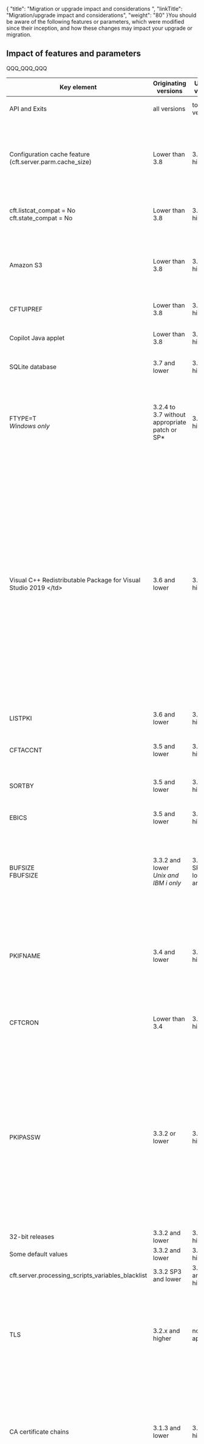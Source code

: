 {
    "title": "Migration or upgrade impact and considerations ",
    "linkTitle": "Migration/upgrade impact and considerations",
    "weight": "80"
}You should be aware of the following features or parameters, which were modified since their inception, and how these changes may impact your upgrade or migration.

## Impact of features and parameters

QQQ\_QQQ\_QQQ


| Key element | Originating versions  | Updated versions  | Description  |
| --- | --- | --- | --- |
| API and Exits  | all versions  | to any version  | You must recompile any API or Exit programs that are used by Transfer CFT.  |
| Configuration cache feature<br/> (cft.server.parm.cache_size) | Lower than 3.8  | 3.8 and higher  | <span id="parmcache"></span>The default value is now 5000 instead of zero, making the cache feature active by default.<br/> This means that updates no longer occur dynamically; you can execute <code>RECONFIG </code>type<code>=PARMCACHE </code>or wait for a cache timeout as defined in <code>cft.server.parm.cache_timeout (60 seconds).</code> |
| cft.listcat_compat = No<br/> cft.state_compat = No | Lower than 3.8  | 3.8 and higher  | Modified the default value for the <code>cft.listcat_compat </code>(lstcompat) and <code> cft.state_compat </code>(stacompat) parameters from YES to NO. |
| Amazon S3  | Lower than 3.8  | 3.8 and higher  | When using Amazon S3, the default setting FACTION=VERIFY is no longer ignored.<br/> If you would like to continue to have the same behavior of overwriting the file, please use FACTION=DELETE. Note, though, that the file is not available during the transfer. |
| CFTUIPREF  | Lower than 3.8  | 3.8 and higher  | After an upgrade you may need to check user privileges for creating filters in the CFTUIPREF object.  |
| Copilot Java applet  | Lower than 3.8  | 3.8 and higher  | The Copilot Java applet was removed from the product. Users are invited to use the Transfer CFT UI or Flow Manager for a graphical UI experience.  |
| SQLite database  | 3.7 and lower  | 3.8 and higher  | The CFTPARM object's PARTFNAM and PKIFNAME fields are obsolete for Windows, UNIX, and HP NonStop. |
| FTYPE=T<br/> *Windows only* | 3.2.4 to 3.7 without appropriate patch or SP*  | 3.8 and higher  | On Windows systems, note the following difference when FTYPE=T.<br/> • For versions 3.2.4 to 3.7 without the patch, an empty line terminated by a 1A character is transmitted.<br/> • Prior to 3.2.4 and for the versions with the SP or patch applied, an empty line terminated by a 1A character is not transmitted.<br/> *3.7 SP1 (patch), 3.3.2 SP8, 3.6 SP3, 3.8 |
| Visual C++ Redistributable Package for Visual Studio 2019 &lt;/td&gt;  | 3.6 and lower  | 3.7 and higher  | Transfer CFT on Windows requires the **Visual C++ Redistributable Package for Visual Studio 2019** for proper functioning. This provides the necessary library files (DLL) for Transfer CFT.<br/> You must install <code>vcredist_x64.exe</code> prior to installing or upgrading Transfer CFT.<br/> **Issue**<br/> If you perform an upgrade without first installing the Redistributable package, the runtime is not imported and Transfer CFT will not operate correctly. The following information displays in the <code>&lt;installdir&gt;/install.log</code> file:<br/> Script stderr:<br/> child killed: unknown signal<br/> <br/> Fail to import RUNTIME data.<br/> Problem running post-install step. Installation may not complete correctly<br/> Fail to import RUNTIME data.<br/> **Corrective action**<br/> • Install the Redistributable package.<br/> • From the <code>cmd </code>console, load the profile.<br/> • Import the runtime data by running the import command to complete the upgrade.<br/> • Check that the script executed correctly. |
| LISTPKI  | 3.6 and lower  | 3.7 and higher  | To use the new LISTPKI format, copy the <code>dspcnf.xml</code> model file from <code>&lt;installdir&gt;/distrib/template/conf</code> to the <code>&lt;runtimedir&gt;/conf.</code>  |
| CFTACCNT  | 3.5 and lower  | 3.6 and higher  | Updated the documentation for the account file in v24 format. Please note the changes in field length as described in the CFTACCNT list. |
| SORTBY  | 3.5 and lower  | 3.6 and higher  | Catalog records are no longer displayed by IDTU. To have the same display as in previous versions, use the SORTBY parameter as follows:<br /> <code>listcat sortby=idtu</code> |
| EBICS  | 3.5 and lower  | 3.6 and higher  | Use the Axway EBICS client. Please refer to the <a href="https://docs.axway.com/bundle/EBICSClient_10_allOS_en_HTML5/page/ebics_client_documentation_home.html">EBICS client documentation</a> for product details. |
| BUFSIZE<br/> FBUFSIZE | 3.3.2 and lower<br/> *Unix and IBM i only* | 3.4, 3.6 SP2 and lower, 3.7 and 3.8 | A BUFSIZE or FBUFSIZE value greater than 32 kiB may lead to Transfer CFT failing to exchange messages between CFTTPRO and CFTTFIL. If you have set a value higher than 32 kiB, please decrease it to 32768.<br/> <blockquote> **Note**<br/> As of 3.6 SP3, 3.8 SP1, and 3.9, the internal value limit is 32768.<br/> </blockquote>  |
| PKIFNAME  | 3.4 and lower  | 3.5 and higher  | You can no longer reference a certificate with the PKIFNAME format (<code>CFTPARM:PKIFNAME=TXT://certificate</code>). Previously, when implementing an integrated PKI, the PKIFNAME parameter could indicate a flat-file database (<code>PKIFNAME=TXT://certificate</code>). If you were using this kind of file and then migrate, you must manually import all certificates into the PKI database. |
| CFTCRON  | Lower than 3.4  | 3.4 and higher  | An upgrade from a version lower than Transfer CFT 3.4 to 3.4 or higher may fail due to an incorrect time syntax because the CFTCRON time syntax is checked when creating or editing a CFTCRON object.  |
| PKIPASSW  | 3.3.2 or lower  | 3.4 and higher  | Removed the PKIPASSW parameter from PKI commands (still available for CFTPARM).<br/> <blockquote> **Note**<br/> In earlier versions of Transfer CFT, the PKIPASSW parameter was used for encryption in the multiple PKI commands. This functionality is now replaced by the UCONF crypto.key_fname parameter.<br/> </blockquote> **Impact**<br/> If you are using PKIEXT to export keys during a manual migration, you must use the same PKIPASSW (CFTPARM object) as was originally used to import the key. Using the same logic, to re-import a key that you extracted using PKIEXT, you require the same CFTPARM <a href="../../c_intro_userinterfaces/command_summary/parameter_intro/pkipassw">PKIPASSW</a>.<br/> For information on exporting keys, please refer to <a href="../../transport_security_start_here/certificates/pkiutil_cli_intro/pkiext">Using PKIEXT</a>. |
| 32-bit releases  | 3.3.2 and lower  | 3.4 and higher  | End of 32-bit version deliveries.  |
| Some default values  | 3.3.2 and lower  | 3.4 and higher  |   |
| cft.server.processing_scripts_variables_blacklist  | 3.3.2 SP3 and lower  | 3.3.2 SP4 and higher  | POSIX Regular Extended expression that defines forbidden characters.  |
| TLS  | 3.2.x and higher  | not applicable | When migrating to 3.2.x or higher, SSL transfers may fail with a DIAGP e105s86 or e75s89 when performing transfers with the versions listed below (with the error occurring on the remote {{< TransferCFT/transfercftname  >}}).<br/> Affected versions:<br/> • All 3.1.3 SP7 and lower<br/> • All 3.0.1 SP3 and lower<br/> On even older versions, we recommend setting the CFTPROT:CONCAT parameter to No. |
| CA certificate chains  | 3.1.3 and lower  | 3.2.2 and higher  | In {{< TransferCFT/transfercftname  >}} 3.1.3 and lower, you can perform a SSL transfer even if the certificate chain is not complete (not signed by a ROOT CA).<br/> **Impact**<br/> In {{< TransferCFT/transfercftname  >}} 3.2.2 and higher, the certificate chain must be complete for a transfer to succeed.<br/> For more information, see <a href="../../troubleshoot_intro/admin_troubleshooting_server/troubleshoot_security#Unknown" >Unknown CA leads to a failed certificate verification</a> |
| PKIPASSW  | 3.1.3 and lower  | 3.3.2 and higher  | When upgrading from 3.1.3 to 3.3.2, first check that the PKIPASSW length value is not greater than 8 characters.<br/> If the value is 8 or less, you can proceed with the upgrade.<br/> If the PKIPASSW value in the CFTPARM command is greater than 8 characters, perform the steps in the solution below.<br/> **Solution**<br/> Prior to migration you must truncate the password on the Transfer CFT 3.1.3:<br/> • Export the CFTPARM.<br /> <code>CFTUTIL cftext type=parm, fout=file_parm.out</code><br/> • Modify the PKIPASSW in the file. For example, if the old value was <code>PKIPASSW=12345678910</code>, replace it with <code>PKIPASSW=12345678.</code><br/> • Reimport:<br /> <code>CFTUTIL config type=input,fname=file_parm.out</code><br/> • Continue the Transfer CFT 3.3.2 upgrade process. |
| Copilot client  | 3.1.3 or lower | 3.2.2 and higher  | The Copilot application changed from a Java applet to a Java Web Start program.<br/> **Impact**<br/> Copilot requires Java 7 or higher. |
| ROOTCID=NONE  | 3.1.3  | 3.2.2 and higher  | Non authentication method was available in 3.1.3 and lower (anonymous TLS connection).<br/> **Impact**<br/> This support has been removed in {{< TransferCFT/transfercftname  >}} 3.2.2 and higher. You must update the ROOTCID parameter. |
| TLS  | 3.1.3 or lower  | 3.2.2 and higher  | To comply with security standards, as of Transfer CFT version 3.2.2 the use of the cipher suites 59, 60, and 61 is restricted to TLS 1.2 exclusively.<br/> **Impact**<br/> This means that if some of your partners use a version of Transfer CFT lower than 3.2.2 that does not support TLS 1.2, and you are using ciphers 59, 60 and 61, which requires TLS 1.2 in version 3.2.2 and higher, you must add another cipher in the cipher list and remove ciphers 59, 60, 61 from the partner's cipher list.<br/> <blockquote> **Note**<br/> You do not have to remove ciphers 59, 60, 61 in the partner cipher list if you apply the Transfer CFT patch 3.0.1 SP11.<br/> </blockquote>  |
| Rotate the log  | 3.0.1 or lower  | 3.1.3 and higher  | Changed the switch log feature behavior.<br/> In version 3.0.1 or lower, there were two files that automatically alternated.<br/> **Impact**<br/> In version 3.1.3 and higher if you want to continue this functionality, you must set the alternate log file's uconf value <code>cft.cftlog.afname</code> to the alternate file path (for example, <code>$CFTRUNTIME/log/cftloga</code>). |
| Demo certificates  | 3.0.1 or lower  | 3.1.2 and higher  | Axway no longer delivers the template certificates used in the Transfer CFT SSL.<br/> Impact<br/> If you were using the demo certificates, import your proper certificates and replace in the PKI database as the Demo certificates are expired. |
| CFTPARM <br/> key parameter | 2.7.1 or lower  | 3.0.1 and higher  | If you had the CFTPARM key parameter set directly to a value, you must modify this so that key parameter points to an indirection file containing the license key.  |


## Impact of default values

When migrating from 3.3.2 and lower to 3.4 and higher, be aware that some default values are subject to change.

Updated default values of the following parameters to optimize and standardize among platforms.

QQQ\_QQQ\_QQQ

### Default values relating to CFTPARM


| Parameter  | Old default  | New default  |
| --- | --- | --- |
| MAXTRANS | 128 (Win), 256 (os400, unix, vms), 990 (z/OS) | 256 |
| MAXTASK | 1 (Win), 16 (os400, unix, vms), 400 (z/OS) | 8 |
| TRANTASK | 14 (z/OS), 16 (os400, unix, vms), 128 (win) | 3 |
| WAITTASK | 1441 | 10 |
| SSLMTASK | 1 (Win), 16 (os400, unix, vms), 64 (z/OS) | 8 |
| SSLTTASK | 14 (z/OS), 16 (os400, unix, vms), 128 (win) | 3 |
| SSLWTASK | 1441 | 10 |


QQQ\_QQQ\_QQQ

### Default values relating to CFTNET


| Parameter  | Old default  | New default  |
| --- | --- | --- |
| type | x25 | TCP |
| maxcnx | 32 | 384 |


QQQ\_QQQ\_QQQ

### Default values relating to CFTPROT type=PeSIT prof=ANY


| Parameter  | Old default  | New default  |
| --- | --- | --- |
| concat | no | yes |
| multart | no | yes |
| segment | no | yes |
| rpacing | 36 | 32767 |
| spacing | 36 | 32767 |
| rrusize | 4056 | 32750 |
| srusize | 4056 | 32750 |
| disctc | 90 | 60 |
| disctd | 120 | 10 |
| disctr | 45 | 45 |
| discts | 165 | 60 |
| rchkw | 2 | 3 |
| schkw | 2 | 3 |
| rcomp | 10 | 0 |
| scomp | 10 | 0 |
| sserv  | PESIT  | GSIT  |


QQQ\_QQQ\_QQQ

### Default values relating to CFTPROT type=ODETTE


| Object  | Parameter  | Old default  | New default  |
| --- | --- | --- | --- |
| **CFTPROT type=ODETTE**  | tcp  | CFT  | OFTP  |


QQQ\_QQQ\_QQQ

### Default values relating to CFTTCP


| Parameter  | Old default  | New default  |
| --- | --- | --- |
| retryw | 7 | 1 |
| retryn | 6 | 4 |
| retrym | 12 | 12 |
| cnxinout | 2 | 4 |


**Impact**

Check the use in your flows and modify according.
